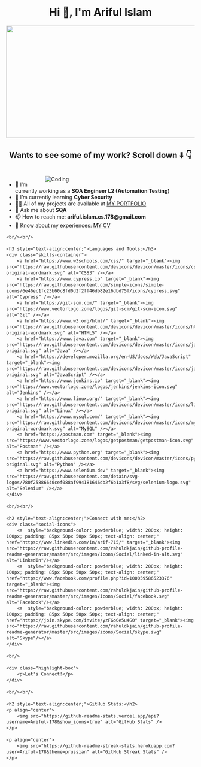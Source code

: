 <h1 style="text-align:center;">Hi 👋, I'm Ariful Islam</h1>
<img class="center" height="300" width="1200" src="https://i.postimg.cc/G3fwsv9X/hhjjhk.jpg"/>

<h2 style="text-align:center;">Wants to see some of my work? Scroll down ⬇️ 👇</h2>

<br/>
<img align="right" alt="Coding" width="400" src="https://cdn.dribbble.com/users/1162077/screenshots/3848914/programmer.gif"/>

<ul>
<li>🔭 I’m currently working as a <strong>SQA Engineer L2 (Automation Testing)</strong></li>
<li>🌱 I’m currently learning <strong>Cyber Security</strong></li>
<li>👨‍💻 All of my projects are available at <a href="https://portfolio178.netlify.app">MY PORTFOLIO</a></li>
<li>💬 Ask me about <strong>SQA</strong></li>
<li>📫 How to reach me: <strong>ariful.islam.cs.178@gmail.com</strong></li>
<li>📄 Know about my experiences: <a href="https://drive.google.com/file/d/1E0w1OAaCIRe777Mq1DDI9YpnHzclDSRV/view">MY CV</a></li>
</ul>

    <br/><br/>

    <h3 style="text-align:center;">Languages and Tools:</h3>
    <div class="skills-container">
        <a href="https://www.w3schools.com/css/" target="_blank"><img src="https://raw.githubusercontent.com/devicons/devicon/master/icons/css3/css3-original-wordmark.svg" alt="CSS3" /></a>
        <a href="https://www.cypress.io" target="_blank"><img src="https://raw.githubusercontent.com/simple-icons/simple-icons/6e46ec1fc23b60c8fd0d2f2ff46db82e16dbd75f/icons/cypress.svg" alt="Cypress" /></a>
        <a href="https://git-scm.com/" target="_blank"><img src="https://www.vectorlogo.zone/logos/git-scm/git-scm-icon.svg" alt="Git" /></a>
        <a href="https://www.w3.org/html/" target="_blank"><img src="https://raw.githubusercontent.com/devicons/devicon/master/icons/html5/html5-original-wordmark.svg" alt="HTML5" /></a>
        <a href="https://www.java.com" target="_blank"><img src="https://raw.githubusercontent.com/devicons/devicon/master/icons/java/java-original.svg" alt="Java" /></a>
        <a href="https://developer.mozilla.org/en-US/docs/Web/JavaScript" target="_blank"><img src="https://raw.githubusercontent.com/devicons/devicon/master/icons/javascript/javascript-original.svg" alt="JavaScript" /></a>
        <a href="https://www.jenkins.io" target="_blank"><img src="https://www.vectorlogo.zone/logos/jenkins/jenkins-icon.svg" alt="Jenkins" /></a>
        <a href="https://www.linux.org/" target="_blank"><img src="https://raw.githubusercontent.com/devicons/devicon/master/icons/linux/linux-original.svg" alt="Linux" /></a>
        <a href="https://www.mysql.com/" target="_blank"><img src="https://raw.githubusercontent.com/devicons/devicon/master/icons/mysql/mysql-original-wordmark.svg" alt="MySQL" /></a>
        <a href="https://postman.com" target="_blank"><img src="https://www.vectorlogo.zone/logos/getpostman/getpostman-icon.svg" alt="Postman" /></a>
        <a href="https://www.python.org" target="_blank"><img src="https://raw.githubusercontent.com/devicons/devicon/master/icons/python/python-original.svg" alt="Python" /></a>
        <a href="https://www.selenium.dev" target="_blank"><img src="https://raw.githubusercontent.com/detain/svg-logos/780f25886640cef088af994181646db2f6b1a3f8/svg/selenium-logo.svg" alt="Selenium" /></a>
    </div>

    <br/><br/>

    <h2 style="text-align:center;">Connect with me:</h2>
    <div class="social-icons">
        <a  style="background-color: powderblue; width: 200px; height: 100px; padding: 85px 50px 50px 50px; text-align: center;" href="https://www.linkedin.com/in/arif-715/" target="_blank"><img src="https://raw.githubusercontent.com/rahuldkjain/github-profile-readme-generator/master/src/images/icons/Social/linked-in-alt.svg" alt="LinkedIn"/></a>
        <a  style="background-color: powderblue; width: 200px; height: 100px; padding: 85px 50px 50px 50px; text-align: center;" href="https://www.facebook.com/profile.php?id=100059586523376" target="_blank"><img src="https://raw.githubusercontent.com/rahuldkjain/github-profile-readme-generator/master/src/images/icons/Social/facebook.svg" alt="Facebook"/></a>
        <a  style="background-color: powderblue; width: 200px; height: 100px; padding: 85px 50px 50px 50px; text-align: center;" href="https://join.skype.com/invite/yzFGo0e5u4G0" target="_blank"><img src="https://raw.githubusercontent.com/rahuldkjain/github-profile-readme-generator/master/src/images/icons/Social/skype.svg" alt="Skype"/></a>
    </div>

    <br/>

    <div class="highlight-box">
        <p>Let's Connect!</p>
    </div>

    <br/><br/>

    <h2 style="text-align:center;">GitHub Stats:</h2>
    <p align="center">
        <img src="https://github-readme-stats.vercel.app/api?username=Ariful-178&show_icons=true" alt="GitHub Stats" />
    </p>
    
    <p align="center">
        <img src="https://github-readme-streak-stats.herokuapp.com?user=Ariful-178&theme=prussian" alt="GitHub Streak Stats" />
    </p>
